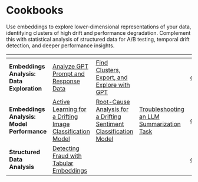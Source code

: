 # Cookbooks

Use embeddings to explore lower-dimensional representations of your data, identifying clusters of high drift and performance degradation. Complement this with statistical analysis of structured data for A/B testing, temporal drift detection, and deeper performance insights.

<table data-view="cards"><thead><tr><th></th><th></th><th></th><th></th><th data-hidden data-card-cover data-type="files"></th></tr></thead><tbody><tr><td><strong>Embeddings Analysis: Data Exploration</strong></td><td><a href="https://colab.research.google.com/github/Arize-ai/phoenix/blob/main/tutorials/llm_generative_gpt_4.ipynb">Analyze GPT Prompt and Response Data</a></td><td><a href="https://colab.research.google.com/github/Arize-ai/phoenix/blob/main/tutorials/find_cluster_export_and_explore_with_gpt.ipynb">Find Clusters, Export, and Explore with GPT</a></td><td></td><td><a href="../.gitbook/assets/da1.avif">da1.avif</a></td></tr><tr><td><strong>Embeddings Analysis: Model Performance</strong></td><td><a href="https://colab.research.google.com/github/Arize-ai/phoenix/blob/main/tutorials/image_classification_tutorial.ipynb">Active Learning for a Drifting Image Classification Model</a></td><td><a href="https://colab.research.google.com/github/Arize-ai/phoenix/blob/main/tutorials/sentiment_classification_tutorial.ipynb">Root-Cause Analysis for a Drifting Sentiment Classification Model</a></td><td><a href="https://colab.research.google.com/github/Arize-ai/phoenix/blob/main/tutorials/llm_summarization_tutorial.ipynb">Troubleshooting an LLM Summarization Task</a></td><td><a href="../.gitbook/assets/da2.png">da2.png</a></td></tr><tr><td><strong>Structured Data Analysis</strong></td><td><a href="https://colab.research.google.com/github/Arize-ai/phoenix/blob/main/tutorials/credit_card_fraud_tutorial.ipynb">Detecting Fraud with Tabular Embeddings</a></td><td></td><td></td><td><a href="../.gitbook/assets/da3.avif">da3.avif</a></td></tr></tbody></table>
